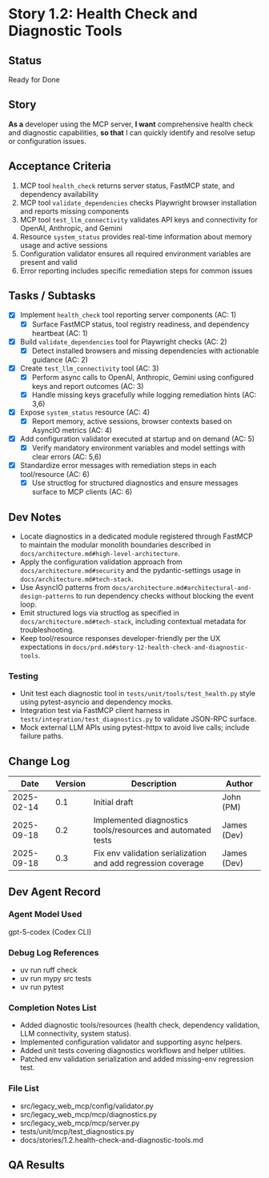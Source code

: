 # Story 1.2: Health Check and Diagnostic Tools

## Status
Ready for Done

## Story
**As a** developer using the MCP server,
**I want** comprehensive health check and diagnostic capabilities,
**so that** I can quickly identify and resolve setup or configuration issues.

## Acceptance Criteria
1. MCP tool `health_check` returns server status, FastMCP state, and dependency availability
2. MCP tool `validate_dependencies` checks Playwright browser installation and reports missing components
3. MCP tool `test_llm_connectivity` validates API keys and connectivity for OpenAI, Anthropic, and Gemini
4. Resource `system_status` provides real-time information about memory usage and active sessions
5. Configuration validator ensures all required environment variables are present and valid
6. Error reporting includes specific remediation steps for common issues

## Tasks / Subtasks
- [x] Implement `health_check` tool reporting server components (AC: 1)
  - [x] Surface FastMCP status, tool registry readiness, and dependency heartbeat (AC: 1)
- [x] Build `validate_dependencies` tool for Playwright checks (AC: 2)
  - [x] Detect installed browsers and missing dependencies with actionable guidance (AC: 2)
- [x] Create `test_llm_connectivity` tool (AC: 3)
  - [x] Perform async calls to OpenAI, Anthropic, Gemini using configured keys and report outcomes (AC: 3)
  - [x] Handle missing keys gracefully while logging remediation hints (AC: 3,6)
- [x] Expose `system_status` resource (AC: 4)
  - [x] Report memory, active sessions, browser contexts based on AsyncIO metrics (AC: 4)
- [x] Add configuration validator executed at startup and on demand (AC: 5)
  - [x] Verify mandatory environment variables and model settings with clear errors (AC: 5,6)
- [x] Standardize error messages with remediation steps in each tool/resource (AC: 6)
  - [x] Use structlog for structured diagnostics and ensure messages surface to MCP clients (AC: 6)

## Dev Notes
- Locate diagnostics in a dedicated module registered through FastMCP to maintain the modular monolith boundaries described in `docs/architecture.md#high-level-architecture`.
- Apply the configuration validation approach from `docs/architecture.md#security` and the pydantic-settings usage in `docs/architecture.md#tech-stack`.
- Use AsyncIO patterns from `docs/architecture.md#architectural-and-design-patterns` to run dependency checks without blocking the event loop.
- Emit structured logs via structlog as specified in `docs/architecture.md#tech-stack`, including contextual metadata for troubleshooting.
- Keep tool/resource responses developer-friendly per the UX expectations in `docs/prd.md#story-12-health-check-and-diagnostic-tools`.

### Testing
- Unit test each diagnostic tool in `tests/unit/tools/test_health.py` style using pytest-asyncio and dependency mocks.
- Integration test via FastMCP client harness in `tests/integration/test_diagnostics.py` to validate JSON-RPC surface.
- Mock external LLM APIs using pytest-httpx to avoid live calls; include failure paths.

## Change Log
| Date | Version | Description | Author |
|------|---------|-------------|--------|
| 2025-02-14 | 0.1 | Initial draft | John (PM) |
| 2025-09-18 | 0.2 | Implemented diagnostics tools/resources and automated tests | James (Dev) |
| 2025-09-18 | 0.3 | Fix env validation serialization and add regression coverage | James (Dev) |

## Dev Agent Record

### Agent Model Used

gpt-5-codex (Codex CLI)

### Debug Log References

- uv run ruff check
- uv run mypy src tests
- uv run pytest

### Completion Notes List

- Added diagnostic tools/resources (health check, dependency validation, LLM connectivity, system status).
- Implemented configuration validator and supporting async helpers.
- Added unit tests covering diagnostics workflows and helper utilities.
- Patched env validation serialization and added missing-env regression test.

### File List

- src/legacy_web_mcp/config/validator.py
- src/legacy_web_mcp/mcp/diagnostics.py
- src/legacy_web_mcp/mcp/server.py
- tests/unit/mcp/test_diagnostics.py
- docs/stories/1.2.health-check-and-diagnostic-tools.md

## QA Results

